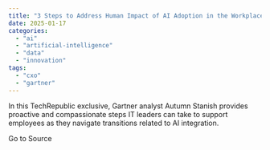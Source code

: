 ```yaml
---
title: "3 Steps to Address Human Impact of AI Adoption in the Workplace"
date: 2025-01-17
categories: 
  - "ai"
  - "artificial-intelligence"
  - "data"
  - "innovation"
tags: 
  - "cxo"
  - "gartner"
---
```


In this TechRepublic exclusive, Gartner analyst Autumn Stanish provides proactive and compassionate steps IT leaders can take to support employees as they navigate transitions related to AI integration.

Go to Source
